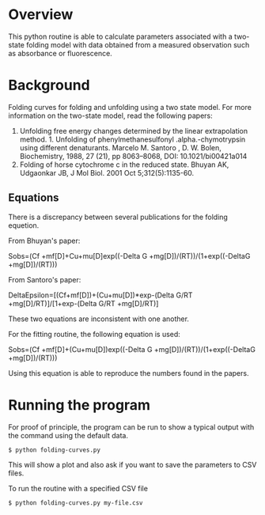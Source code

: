 # Overview
This python routine is able to calculate parameters associated with a two-state folding model with data obtained from a measured observation such as absorbance or 
fluorescence.


# Background 
Folding curves for folding and unfolding using a two state model. For more information on the two-state model, read the following papers:

 1. Unfolding free energy changes determined by the linear extrapolation method. 1. Unfolding of phenylmethanesulfonyl .alpha.-chymotrypsin using different denaturants. Marcelo M. Santoro , D. W. Bolen, Biochemistry, 1988, 27 (21), pp 8063–8068, DOI: 10.1021/bi00421a014
 2. Folding of horse cytochrome c in the reduced state. Bhuyan AK, Udgaonkar JB, J Mol Biol. 2001 Oct 5;312(5):1135-60.

## Equations 
There is a discrepancy between several publications for the folding equetion.

From Bhuyan's paper:

Sobs=(Cf +mf[D]+Cu+mu[D]exp((-Delta G +mg[D])/(RT))/(1+exp((-DeltaG +mg[D])/(RT)))

From Santoro's paper:

DeltaEpsilon=[(Cf+mf[D])+(Cu+mu[D])*exp-(Delta G/RT +mg[D]/RT)]/[1+exp-(Delta G/RT +mg[D]/RT)]


These two equations are inconsistent with one another. 

For the fitting routine, the following equation is used:

Sobs=(Cf +mf[D]+(Cu+mu[D])exp((-Delta G +mg[D])/(RT))/(1+exp((-DeltaG +mg[D])/(RT)))

Using this equation is able to reproduce the numbers found in the papers. 


# Running the program
For proof of principle, the program can be run to show a typical output with the command using the default data.

`$ python folding-curves.py`

This will show a plot and also ask if you want to save the parameters to CSV files.

To run the routine with a specified CSV file

`$ python folding-curves.py my-file.csv`

